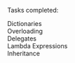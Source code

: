 Tasks completed:

Dictionaries<br/>
Overloading<br/>
Delegates<br/>
Lambda Expressions<br/>
Inheritance